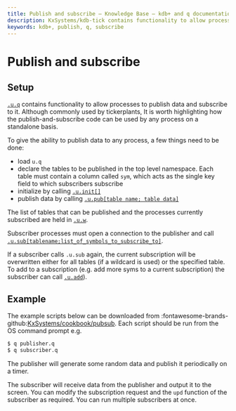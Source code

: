 ```yaml
---
title: Publish and subscribe – Knowledge Base – kdb+ and q documentation
description: KxSystems/kdb-tick contains functionality to allow processes to publish data and subscribe to it. It is worth highlighting how the publish-and-subscribe code can be used by any process on a standalone basis. The pubsub functionality is supplied in the u.q script of kdb+tick.
keywords: kdb+, publish, q, subscribe
---
```

# Publish and subscribe

## Setup

[`.u.q`](../architecture/uq.md) contains functionality to allow processes to publish data and subscribe to it. 
Although commonly used by tickerplants, It is worth highlighting how the publish-and-subscribe code can be used by any process on a standalone basis.

To give the ability to publish data to any process, a few things need to be done:

-   load `u.q`
-   declare the tables to be published in the top level namespace. Each table must contain a column called `sym`, which acts as the single key field to which subscribers subscribe
-   initialize by calling [`.u.init[]`](../architecture/uq.md#uinit)
-   publish data by calling [`.u.pub[table name; table data]`](../architecture/uq.md#upub)

The list of tables that can be published and the processes currently subscribed are held in [`.u.w`](../architecture/uq.md#variables).

Subscriber processes must open a connection to the publisher and call [`.u.sub[tablename;list_of_symbols_to_subscribe_to]`](../architecture/uq.md#usub). 

If a subscriber calls `.u.sub` again, the current subscription will be overwritten either for all tables (if a wildcard is used) or the specified table. To add to a subscription (e.g. add more syms to a current subscription) the subscriber can call [`.u.add`](../architecture/uq.md#uadd)).

## Example

The example scripts below can be downloaded from :fontawesome-brands-github:[KxSystems/cookbook/pubsub](https://github.com/KxSystems/cookbook/tree/master/pubsub). Each script should be run from the OS command prompt e.g.

```bash
$ q publisher.q
$ q subscriber.q
```

The publisher will generate some random data and publish it periodically on a timer.

The subscriber will receive data from the publisher and output it to the screen. You can modify the subscription request and the `upd` function of the subscriber as required. You can run multiple subscribers at once.
